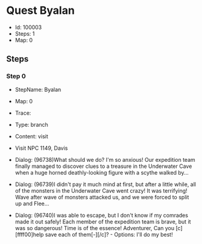 # Quest Byalan

- Id: 100003
- Steps: 1
- Map: 0

## Steps

### Step 0
- StepName:  Byalan
- Map:  0
- Trace:  
- Type:  branch
- Content:  visit
- Visit NPC 1149, Davis

- Dialog: (96738)What should we do? I'm so anxious! Our expedition team finally managed to discover clues to a treasure in the Underwater Cave when a huge horned deathly-looking figure with a scythe walked by...
- Dialog: (96739)I didn't pay it much mind at first, but after a little while, all of the monsters in the Underwater Cave went crazy! It was terrifying! Wave after wave of monsters attacked us, and we were forced to split up and Flee...
- Dialog: (96740)I was able to escape, but I don't know if my comrades made it out safely! Each member of the expedition team is brave, but it was so dangerous! Time is of the essence! Adventurer, Can you [c][ffff00]help save each of them[-][/c]? - Options: I'll do my best!


